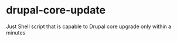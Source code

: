 drupal-core-update
==================

Just Shell script that is capable to Drupal core upgrade only within a minutes
